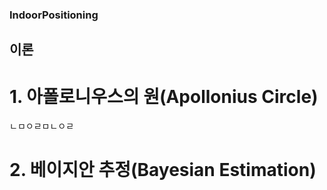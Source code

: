 ### IndoorPositioning
## 이론
# 1. 아폴로니우스의 원(Apollonius Circle)
ㄴㅁㅇㄹㅁㄴㅇㄹ

# 2. 베이지안 추정(Bayesian Estimation)

